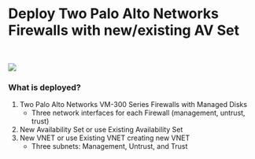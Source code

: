 # Deploy Two Palo Alto Networks Firewalls with new/existing AV Set

</br>


[<img src="http://azuredeploy.net/deploybutton.png"/>](https://portal.azure.com/#create/Microsoft.Template/uri/https%3A%2F%2Fraw.githubusercontent.com%2Fmattmclimans%2FPaloAltoNetworks%2Fmaster%2Fazure%2Fone-firewall-no-lb-with-avset%2F%2Farm%2FazureDeploy.json)

### What is deployed?
1.  Two Palo Alto Networks VM-300 Series Firewalls with Managed Disks
      - Three network interfaces for each Firewall (management, untrust, trust) 
2.  New Availability Set or use Existing Availability Set
3.  New VNET or use Existing VNET creating new VNET
      - Three subnets: Management, Untrust, and Trust
